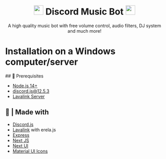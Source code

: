 <h1 align="center"><img src="https://media.discordapp.net/attachments/734844209839996960/1000123928238379128/Web_Ayax.png?width=700&height=700" width="30px"> Discord Music Bot <img src="https://media.discordapp.net/attachments/734844209839996960/1000123928238379128/Web_Ayax.png?width=700&height=700" width="30px"></h1>
<p align="center">A high quality music bot with free volume control, audio filters, DJ system and much more!</p>

<h1 id="installation-on-a-windows-computerserver">Installation on a Windows computer/server</h1>
## 🚧 Prerequisites

- [Node.js 14+](https://nodejs.org/en/download/)
- [discord.js@12.5.3](https://www.npmjs.com/package/discord.js/v/12.5.3)
- [Lavalink Server](https://darrennathanael.com/post/how-to-lavalink/?utm_source=githubsudhanplayz&utm_medium=readme&utm_campaign=sudhanplayz&utm_content=lavalink-)

## 🌟 | Made with

- [Discord.js](https://discord.js.org/)
- [Lavalink](https://github.com/freyacodes/Lavalink) with erela.js
- [Express](https://expressjs.com/)
- [Next JS](https://nextjs.org/)
- [Next UI](https://nextui.org)
- [Material UI Icons](https://mui.com/material-ui/material-icons/)
